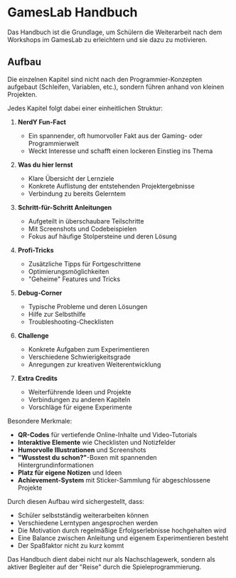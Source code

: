 # GamesLab Handbuch
Das Handbuch ist die Grundlage, um Schülern die Weiterarbeit nach dem Workshops im GamesLab zu erleichtern und sie dazu zu motivieren.

## Aufbau

Die einzelnen Kapitel sind nicht nach den Programmier-Konzepten aufgebaut (Schleifen, Variablen, etc.), sondern führen anhand von kleinen Projekten.

Jedes Kapitel folgt dabei einer einheitlichen Struktur:

1. **NerdY Fun-Fact**
   - Ein spannender, oft humorvoller Fakt aus der Gaming- oder Programmierwelt
   - Weckt Interesse und schafft einen lockeren Einstieg ins Thema

2. **Was du hier lernst**
   - Klare Übersicht der Lernziele
   - Konkrete Auflistung der entstehenden Projektergebnisse
   - Verbindung zu bereits Gelerntem

3. **Schritt-für-Schritt Anleitungen**
   - Aufgeteilt in überschaubare Teilschritte
   - Mit Screenshots und Codebeispielen
   - Fokus auf häufige Stolpersteine und deren Lösung

4. **Profi-Tricks**
   - Zusätzliche Tipps für Fortgeschrittene
   - Optimierungsmöglichkeiten
   - "Geheime" Features und Tricks

5. **Debug-Corner**
   - Typische Probleme und deren Lösungen
   - Hilfe zur Selbsthilfe
   - Troubleshooting-Checklisten

6. **Challenge**
   - Konkrete Aufgaben zum Experimentieren
   - Verschiedene Schwierigkeitsgrade
   - Anregungen zur kreativen Weiterentwicklung

7. **Extra Credits**
   - Weiterführende Ideen und Projekte
   - Verbindungen zu anderen Kapiteln
   - Vorschläge für eigene Experimente

Besondere Merkmale:

- **QR-Codes** für vertiefende Online-Inhalte und Video-Tutorials
- **Interaktive Elemente** wie Checklisten und Notizfelder
- **Humorvolle Illustrationen** und Screenshots
- **"Wusstest du schon?"**-Boxen mit spannenden Hintergrundinformationen
- **Platz für eigene Notizen** und Ideen
- **Achievement-System** mit Sticker-Sammlung für abgeschlossene Projekte

Durch diesen Aufbau wird sichergestellt, dass:
- Schüler selbstständig weiterarbeiten können
- Verschiedene Lerntypen angesprochen werden
- Die Motivation durch regelmäßige Erfolgserlebnisse hochgehalten wird
- Eine Balance zwischen Anleitung und eigenem Experimentieren besteht
- Der Spaßfaktor nicht zu kurz kommt

Das Handbuch dient dabei nicht nur als Nachschlagewerk, sondern als aktiver Begleiter auf der "Reise" durch die Spieleprogrammierung.

